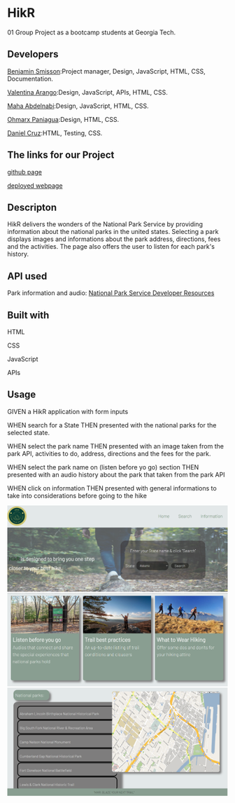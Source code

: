 # HikR 
01 Group Project as a bootcamp students at Georgia Tech.

## Developers
[Benjamin Smisson](https://github.com/bsmisson):Project manager, Design, JavaScript, HTML, CSS, Documentation.

[Valentina Arango](https://github.com/Valentinaaranggo):Design, JavaScript, APIs, HTML, CSS.

[Maha Abdelnabi](https://github.com/Maha-Abdelnabi):Design, JavaScript, HTML, CSS.

[Ohmarx Paniagua](https://github.com/Ohmarxp):Design, HTML, CSS.

[Daniel Cruz](https://github.com/Daczuniga):HTML, Testing, CSS.
 


## The links for our Project
[github page](https://github.com/bsmisson/HikR)

[deployed webpage](https://bsmisson.github.io/HikR/)


## Descripton
HikR delivers the wonders of the National Park Service by providing information about the national parks in the united states. Selecting a park displays images and informations about the park address, directions, fees and the activities.
The page also offers the user to listen for each park's history. 

## API used
Park information and audio: [National Park Service Developer Resources](https://www.nps.gov/subjects/developer/get-started.htm)

## Built with
HTML

CSS

JavaScript

APIs

## Usage

GIVEN a HikR application with form inputs

WHEN  search for a State
THEN  presented with the national parks for the selected state.

WHEN  select the park name
THEN  presented with an image taken from the park API, activities to do, address, directions and the fees for the park.

WHEN  select the park name on (listen before yo go) section
THEN  presented with an audio history about the park that taken from the park API

WHEN  click on information
THEN  presented with general informations to take into considerations before going to the hike



![screen shot of the project](./Assets/images/hikr1.PNG)
![](./Assets/images/hikr2.PNG)
![](./Assets/images/hikr3.PNG)

